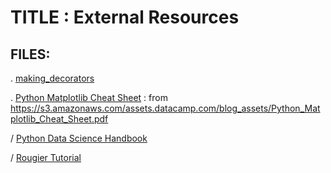 # TITLE   : External Resources


FILES:
------

. [making_decorators](making_decorators.ipynb)

. [Python Matplotlib Cheat Sheet](Python_Matplotlib_Cheat_Sheet "from https://s3.amazonaws.com/assets.datacamp.com/blog_assets/Python_Matplotlib_Cheat_Sheet.pdf") :  from https://s3.amazonaws.com/assets.datacamp.com/blog_assets/Python_Matplotlib_Cheat_Sheet.pdf

/ [Python Data Science Handbook](https://jakevdp.github.io/PythonDataScienceHandbook/)

/ [Rougier Tutorial](https://github.com/rougier/matplotlib-tutorial)